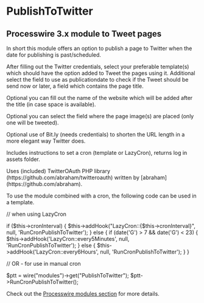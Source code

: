 # PublishToTwitter
<span itemprop="name">Processwire 3.x module to Tweet pages</span>
------------

<p itemprop="description">In short this module offers an option to publish a page to Twitter when the date for publishing is past/scheduled.</p>


<p>After filling out the Twitter credentials, select your preferable template(s) which should have the option added to Tweet the pages using it. Additional select the field to use as publicationdate to check if the Tweet should be send now or later, a field which contains the page title.</p>


<p>Optional you can fill out the name of the website which will be added after the title (in case space is available).</p>

<p>Optional you can select the field where the page image(s) are placed (only one will be tweeted).</p>

<p>Optional use of Bit.ly (needs credentials) to shorten the URL length in a more elegant way Twitter does.</p>

<p>Includes instructions to set a cron (template or LazyCron), returns log in assets folder.</p>


<p>Uses (included) TwitterOAuth PHP library (https://github.com/abraham/twitteroauth) written by [abraham](https://github.com/abraham).</p>


To use the module combined with a cron, the following code can be used in a template.

// when using LazyCron

if ($this->cronInterval) {
    $this->addHook("LazyCron::{$this->cronInterval}", null, 'RunCronPublishToTwitter');
} else {
    if (date('G') > 7 && date('G') < 23) {
        $this->addHook('LazyCron::every5Minutes', null, 'RunCronPublishToTwitter');
    } else {
        $this->addHook('LazyCron::every6Hours', null, 'RunCronPublishToTwitter');
    }
}


// OR - for use in manual cron

$ptt = wire("modules")->get("PublishToTwitter");
$ptt->RunCronPublishToTwitter();

Check out the [Processwire modules section](http://modules.processwire.com/modules/publish-to-twitter/) for more details.